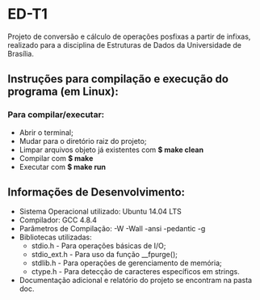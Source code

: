 # ED-T1
Projeto de conversão e cálculo de operações posfixas a partir de infixas, realizado para a disciplina de Estruturas de Dados da Universidade de Brasília.

## Instruções para compilação e execução do programa (em Linux): 

### Para compilar/executar:
* Abrir o terminal;
* Mudar para o diretório raiz do projeto;
* Limpar arquivos objeto já existentes com **$ make clean**
* Compilar com **$ make**
* Executar com **$ make run**

## Informações de Desenvolvimento:

* Sistema Operacional utilizado: Ubuntu 14.04 LTS
* Compilador: GCC 4.8.4
* Parâmetros de Compilação: -W -Wall -ansi -pedantic -g
* Bibliotecas utilizadas:
	* stdio.h - Para operações básicas de I/O;
	* stdio_ext.h - Para uso da função __fpurge();
	* stdlib.h - Para operações de gerenciamento de memória;
	* ctype.h - Para detecção de caracteres específicos em strings.
* Documentação adicional e relatório do projeto se encontram na pasta doc.
